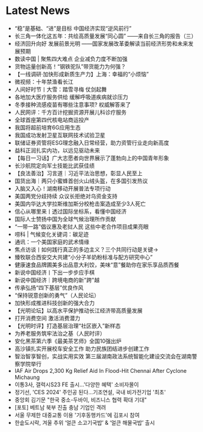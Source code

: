 # Latest News
-  “稳”是基础、“进”是目标 中国经济实现“逆风前行”
-  长三角一体化这五年：共绘高质量发展“同心圆” ——来自长三角的报告（三）
-  经济回升向好 发展前景光明 ——国家发展改革委解读当前经济形势和未来发展预期
-  数读中国 | 聚焦四大难点 企业减负力度不断加强
-  货物运量创新高！“钢铁驼队”带货能力为何强？
-  【一线调研·加快形成新质生产力】上海：幸福的“小烦恼”
-  微视频：十年禁渔看长江
-  人间好时节丨大雪：踏雪寻梅 仗剑起舞
-  各地加大医疗服务供给 缓解呼吸道疾病就诊压力
-  冬季接种流感疫苗有哪些注意事项? 权威解答来了
-  人民网评：千方百计挖掘资源开展儿科诊疗服务
-  全球首座第四代核电站商运投产
-  我国将超前培育6G应用生态
-  我国成功发射卫星互联网技术试验卫星
-  联储证券资管将ESG理念融入日常经营，助力资管行业走向新高度
-  益科正润扎实内功，以远见驱动未来
-  【每日一习话】广大志愿者向世界展示了蓬勃向上的中国青年形象
-  长沙航院定向军士技能比武获佳绩
-  【良法善治】习言道｜习近平法治思想，彰显人民至上
-  国货出海｜两只小蜜蜂首创火山绒头盔，在多国引发热议
-  入脑又入心！湖南移动开展普法专项行动
-  美国两党分歧持续 众议长拒绝对乌资金支持
-  美国内华达大学拉斯维加斯分校枪击案造成至少3人死亡
-  信心从哪里来丨透过国际坐标系，看懂中国经济
-  国际人士赞扬中国为全球气候治理所作贡献
-  “一带一路”倡议惠及老挝人民 这些中老合作项目成果亮眼
-  唠科 | 气候变化关键词：碳足迹
-  通讯：一个美国家庭的武术情缘
-  焦点访谈丨如何践行真正的多边主义？三个共同行动是关键→
-  臻牧联合西安交大共建“小分子羊奶粉标准与配方研究中心”
-  健康速食品牌圃美多出品意大利饺，美味“意”餐助你在家乐享品质西餐
-  新说中国经济丨下出一步步应手棋
-  新说中国经济｜跨境电商的新"跨"越
-  传承弘扬“四下基层”优良作风
-  “保持锐意创新的勇气”（人民论坛）
-  加快形成推进科技创新的强大合力
-  【光明论坛】以高水平保护推动长江经济带高质量发展
-  打开消费空间 激活消费潜力
-  【光明时评】打造基层治理“社区嵌入”新样态
-  为养老服务筑牢法治之基（人民时评）
-  安化黑茶第六季《最美茶艺师》全国10强出炉
-  高沙镇扎实开展校车安全工作 助力民族团结进步创建工作
-  智治智享智创，实战实用实效 第三届湖南政法系统智能化建设交流会在湖南警察学院举行
-  IAF Air Drops 2,300 Kg Relief Aid In Flood-Hit Chennai After Cyclone Michaung
-  이통3사, 갤럭시S23 FE 출시…'다양한 혜택' 소비자몰이
-  정기선, 'CES 2024' 주인공 된다…기조연설, 국내 비가전기업 '최초'
-  중앙회 김기문 "한국 중소-두바이, 비즈니스 협력 확대 기대"
-  [포토] 베트남 북부 진출 충남 기업인 격려
-  서울 무제한 대중교통 이용 '기후동행카드'에 김포시 참여
-  한솥도시락, 겨울 추위 ‘얼큰 소고기국밥’ & ‘얼큰 해물국밥’ 출시
